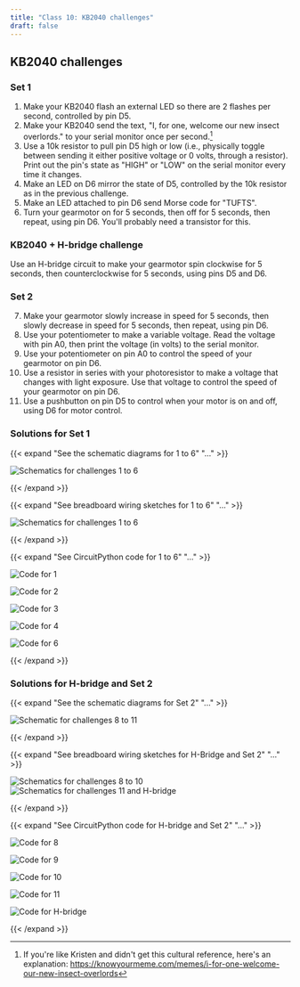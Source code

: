 ```yaml
---
title: "Class 10: KB2040 challenges"
draft: false
---
```


## KB2040 challenges

### Set 1

1. Make your KB2040 flash an external LED so there are 2 flashes per second, controlled by pin D5.
2. Make your KB2040 send the text, "I, for one, welcome our new insect overlords." to your serial monitor once per second.[^1]
3. Use a 10k resistor to pull pin D5 high or low (i.e., physically toggle between sending it either positive voltage or 0 volts, through a resistor). Print out the pin's state as "HIGH" or "LOW" on the serial monitor every time it changes.
4. Make an LED on D6 mirror the state of D5, controlled by the 10k resistor as in the previous challenge.
5. Make an LED attached to pin D6 send Morse code for "TUFTS".
6. Turn your gearmotor on for 5 seconds, then off for 5 seconds, then repeat, using pin D6. You'll probably need a transistor for this.

### KB2040 + H-bridge challenge
Use an H-bridge circuit to make your gearmotor spin clockwise for 5 seconds, then counterclockwise for 5 seconds, using pins D5 and D6.


### Set 2

7. Make your gearmotor slowly increase in speed for 5 seconds, then slowly decrease in speed for 5 seconds, then repeat, using pin D6.
8. Use your potentiometer to make a variable voltage. Read the voltage with pin A0, then print the voltage (in volts) to the serial monitor.
9. Use your potentiometer on pin A0 to control the speed of your gearmotor on pin D6.
10. Use a resistor in series with your photoresistor to make a voltage that changes with light exposure. Use that voltage to control the speed of your gearmotor on pin D6.
11. Use a pushbutton on pin D5 to control when your motor is on and off, using D6 for motor control.


### Solutions for Set 1

{{< expand "See the schematic diagrams for 1 to 6" "..." >}}

![Schematics for challenges 1 to 6](/img/challenge-schematic-1-6.jpg)

{{< /expand >}}


{{< expand "See breadboard wiring sketches for 1 to 6" "..." >}}

![Schematics for challenges 1 to 6](/img/challenge-wiring-1-6.jpg)

{{< /expand >}}


{{< expand "See CircuitPython code for 1 to 6" "..." >}}

![Code for 1](/img/challenge1py.jpg)

![Code for 2](/img/challenge2py.jpg)

![Code for 3](/img/challenge3py.jpg)

![Code for 4](/img/challenge4py.jpg)

![Code for 6](/img/challenge6py.jpg)

{{< /expand >}}

### Solutions for H-bridge and Set 2

{{< expand "See the schematic diagrams for Set 2" "..." >}}

![Schematic for challenges 8 to 11](/img/challenge-schematic-8-11.jpg)

{{< /expand >}}


{{< expand "See breadboard wiring sketches for H-Bridge and Set 2" "..." >}}

![Schematics for challenges 8 to 10](/img/challenge-wiring-8-10.jpg)
![Schematics for challenges 11 and H-bridge](/img/challenge-wiring-11-h-bridge.jpg)


{{< /expand >}}


{{< expand "See CircuitPython code for H-bridge and Set 2" "..." >}}

![Code for 8](/img/challenge8py.jpg)

![Code for 9](/img/challenge9py.jpg)

![Code for 10](/img/challenge10py.jpg)

![Code for 11](/img/challenge11py.jpg)

![Code for H-bridge](/img/challenge-h-bridgepy.jpg)

{{< /expand >}}


[^1]: If you're like Kristen and didn't get this cultural reference, here's an explanation: https://knowyourmeme.com/memes/i-for-one-welcome-our-new-insect-overlords
